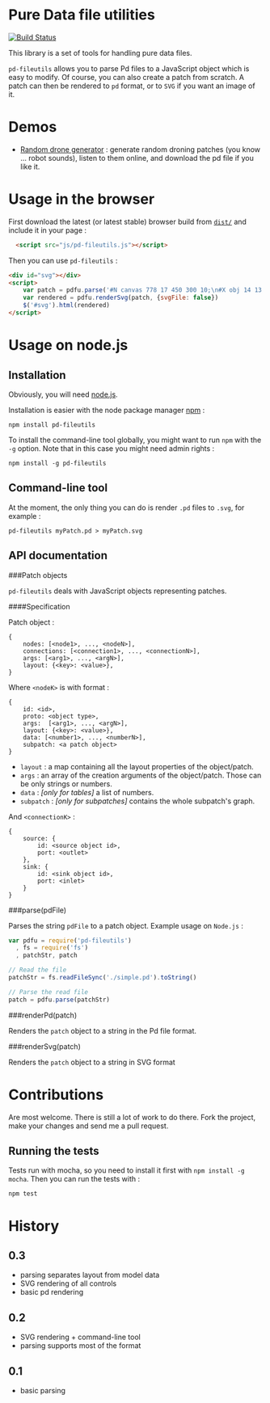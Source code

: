 Pure Data file utilities
==========================

[![Build Status](https://travis-ci.org/sebpiq/pd-fileutils.png)](https://travis-ci.org/sebpiq/pd-fileutils)

This library is a set of tools for handling pure data files.

`pd-fileutils` allows you to parse Pd files to a JavaScript object which is easy to modify. Of course, you can also create a patch from scratch. A patch can then be rendered to `pd` format, or to `SVG` if you want an image of it.

Demos
======
- [Random drone generator](http://sebpiq.github.com/pd-fileutils/demos/randomDrone.html) : generate random droning patches (you know ... robot sounds), listen to them online, and download the pd file if you like it. 


Usage in the browser
======================

First download the latest (or latest stable) browser build from [`dist/`](https://github.com/sebpiq/pd-fileutils/tree/master/dist) and include it in your page : 

```html
  <script src="js/pd-fileutils.js"></script>
```

Then you can use `pd-fileutils` :

```html
<div id="svg"></div>
<script>
    var patch = pdfu.parse('#N canvas 778 17 450 300 10;\n#X obj 14 13 loadbang;\n#X obj 14 34 print bla;\n#X connect 0 0 1 0;')
    var rendered = pdfu.renderSvg(patch, {svgFile: false})
    $('#svg').html(rendered)
</script>
```

Usage on node.js
==================

Installation
-------------

Obviously, you will need [node.js](http://nodejs.org/).

Installation is easier with the node package manager [npm](https://npmjs.org/) :

```
npm install pd-fileutils
```

To install the command-line tool globally, you might want to run `npm` with the `-g` option. Note that in this case you might need admin rights :

```
npm install -g pd-fileutils
```


Command-line tool
------------------

At the moment, the only thing you can do is render `.pd` files to `.svg`, for example : 

```
pd-fileutils myPatch.pd > myPatch.svg
```


API documentation
-------------------

###Patch objects

`pd-fileutils` deals with JavaScript objects representing patches.

####Specification

Patch object :

```
{
    nodes: [<node1>, ..., <nodeN>],
    connections: [<connection1>, ..., <connectionN>],
    args: [<arg1>, ..., <argN>],
    layout: {<key>: <value>},
}
```

Where `<nodeK>` is with format :

```
{
    id: <id>,
    proto: <object type>,
    args:  [<arg1>, ..., <argN>],
    layout: {<key>: <value>},
    data: [<number1>, ..., <numberN>],
    subpatch: <a patch object>
}
```

- `layout` : a map containing all the layout properties of the object/patch.
- `args` : an array of the creation arguments of the object/patch. Those can be only strings or numbers.
- `data` : *[only for tables]* a list of numbers.
- `subpatch` : *[only for subpatches]* contains the whole subpatch's graph.


And `<connectionK>` :

```
{
    source: {
        id: <source object id>,
        port: <outlet>
    },
    sink: {
        id: <sink object id>,
        port: <inlet>
    }
}
```


###parse(pdFile)

Parses the string `pdFile` to a patch object. Example usage on `Node.js` :

```javascript
var pdfu = require('pd-fileutils')
  , fs = require('fs')
  , patchStr, patch

// Read the file
patchStr = fs.readFileSync('./simple.pd').toString()

// Parse the read file
patch = pdfu.parse(patchStr)
```

###renderPd(patch)

Renders the `patch` object to a string in the Pd file format.


###renderSvg(patch)

Renders the `patch` object to a string in SVG format


Contributions
===============

Are most welcome. There is still a lot of work to do there. Fork the project, make your changes and send me a pull request.


Running the tests
------------------

Tests run with mocha, so you need to install it first with `npm install -g mocha`. Then you can run the tests with :

`npm test`


History
========

0.3
----

- parsing separates layout from model data
- SVG rendering of all controls
- basic pd rendering

0.2
----

- SVG rendering + command-line tool
- parsing supports most of the format 

0.1
----

- basic parsing


